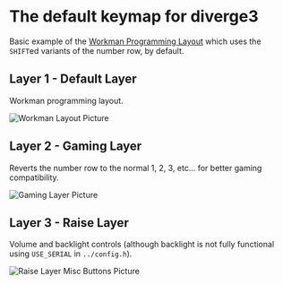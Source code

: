 # The default keymap for diverge3

Basic example of the [Workman Programming Layout](https://github.com/ojbucao/workman) which uses the `SHIFT`ed variants of the number row, by default.

## Layer 1 - Default Layer

Workman programming layout.

![Workman Layout Picture](https://i.imgur.com/IOOmRfI.png)

## Layer 2 - Gaming Layer

Reverts the number row to the normal 1, 2, 3, etc... for better gaming compatibility.

![Gaming Layer Picture](https://i.imgur.com/E0vmEAa.png)

## Layer 3 - Raise Layer

Volume and backlight controls (although backlight is not fully functional using `USE_SERIAL` in `../config.h`).

![Raise Layer Misc Buttons Picture](https://i.imgur.com/50L3O62.png)
